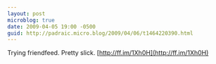 ```yaml
---
layout: post
microblog: true
date: 2009-04-05 19:00 -0500
guid: http://padraic.micro.blog/2009/04/06/t1464220390.html
---
```

Trying friendfeed. Pretty slick. [http://ff.im/1Xh0H](http://ff.im/1Xh0H)
